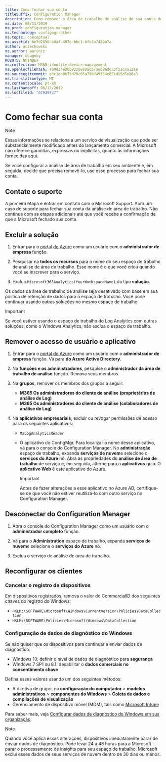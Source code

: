 ```yaml
---
title: Como fechar sua conta
titleSuffix: Configuration Manager
description: Como remover a área de trabalho de análise de sua conta do Azure
ms.date: 06/11/2019
ms.prod: configuration-manager
ms.technology: configmgr-other
ms.topic: conceptual
ms.assetid: 6e7d2850-b0af-497e-bbc1-bfc2a7420a7a
author: aczechowski
ms.author: aaroncz
manager: dougeby
ROBOTS: NOINDEX
ms.collection: M365-identity-device-management
ms.openlocfilehash: 499d24e20b8220e685cb7aed9adea3f21caa12ae
ms.sourcegitcommit: e3c1eb0b75d79c05a750d49354c851d15d5e26a3
ms.translationtype: MT
ms.contentlocale: pt-BR
ms.lasthandoff: 06/13/2019
ms.locfileid: "67039737"
---
```

# <a name="how-to-close-your-account"></a>Como fechar sua conta

> [!Note]  
> Essas informações se relaciona a um serviço de visualização que pode ser substancialmente modificado antes do lançamento comercial. A Microsoft não oferece garantias, expressas ou implícitas, quanto às informações fornecidas aqui.  

Se você configurar a análise de área de trabalho em seu ambiente e, em seguida, decide que precisa removê-lo, use esse processo para fechar sua conta.

## <a name="contact-support"></a>Contate o suporte

A primeira etapa é entrar em contato com o Microsoft Support. Abra um caso de suporte para fechar sua conta da análise de área de trabalho. Não continue com as etapas adicionais até que você recebe a confirmação de que a Microsoft fechado sua conta.

## <a name="delete-the-solution"></a>Excluir a solução

1. Entrar para o [portal do Azure](https://portal.azure.com) como um usuário com o **administrador de empresa** função.

1. Pesquisar na **todos os recursos** para o nome do seu espaço de trabalho de análise de área de trabalho. Esse nome é o que você criou quando você se inscrever para o serviço.

1. Exclua `Microsoft365Analytics(YourWorkspaceName)` do tipo **solução**.

Os dados da área de trabalho de análise seja desativado com base em sua política de retenção de dados para o espaço de trabalho. Você pode continuar usando outras soluções no mesmo espaço de trabalho.

> [!Important]  
> Se você estiver usando o espaço de trabalho do Log Analytics com outras soluções, como o Windows Analytics, não exclua o espaço de trabalho.

## <a name="remove-user-and-app-access"></a>Remover o acesso de usuário e aplicativo

1. Entrar para o [portal do Azure](https://portal.azure.com) como um usuário com o **administrador de empresa** função. Vá para **do Azure Active Directory**.

1. Na **funções e os administradores**, pesquise o **administrador da área de trabalho de análise** função. Remova seus membros.

1. Na **grupos**, remover os membros dos grupos a seguir:

    - **M365 Os administradores do cliente de análise (proprietários de análise de Log)**
    - **M365 Os administradores do cliente de análise (colaboradores de análise de Log)**

1. Na **aplicativos empresariais**, excluir ou revogar permissões de acesso para os seguintes aplicativos:

    - `MaLogAnalyticsReader`

    - O aplicativo do ConfigMgr. Para localizar o nome desse aplicativo, vá para o console do Configuration Manager. No **administração** espaço de trabalho, expanda **serviços de nuvem**e selecione o **serviços do Azure** nó. Abra as propriedades do **análise de área de trabalho** de serviço e, em seguida, alterne para o **aplicativos** guia. O **aplicativo Web** é este aplicativo do Azure.

        > [!Important]  
        > Antes de fazer alterações a esse aplicativo no Azure AD, certifique-se de que você não estiver reutilizá-lo com outro serviço no Configuration Manager.

## <a name="disconnect-configuration-manager"></a>Desconectar do Configuration Manager

1. Abra o console do Configuration Manager como um usuário com o **administrador completo** função.

1. Vá para o **Administration** espaço de trabalho, expanda **serviços de nuvem**e selecione o **serviços do Azure** nó.

1. Exclua o serviço de análise de área de trabalho.

## <a name="reconfigure-clients"></a>Reconfigurar os clientes

### <a name="unenroll-devices"></a>Cancelar o registro de dispositivos

Em dispositivos registrados, remova o valor de CommercialID dos seguintes chaves do registro do Windows:

- `HKLM:\SOFTWARE\Microsoft\Windows\CurrentVersion\Policies\DataCollection`
- `HKLM:\SOFTWARE\Policies\Microsoft\Windows\DataCollection`

### <a name="windows-diagnostic-data-configuration"></a>Configuração de dados de diagnóstico do Windows

Se não quiser que os dispositivos para continuar a enviar dados de diagnóstico:

- Windows 10: definir o nível de dados de diagnóstico para **segurança**
- Windows 7 SP1 ou 8.1: desabilitar o **dados comerciais no consentimento chave**

Defina esses valores usando um dos seguintes métodos:

- A diretiva de grupo, na **configuração do computador** > **modelos administrativos** > **componentes do Windows**  >  **Coleta de dados e compilações de visualização**
- Gerenciamento de dispositivo móvel (MDM), tais como [Microsoft Intune](https://docs.microsoft.com/intune/device-restrictions-windows-10#reporting-and-telemetry)

Para saber mais, veja [Configurar dados de diagnóstico do Windows em sua organização](https://docs.microsoft.com/windows/privacy/configure-windows-diagnostic-data-in-your-organization).

> [!NOTE]  
> Quando você aplica essas alterações, dispositivos imediatamente parar de enviar dados de diagnóstico. Pode levar 24 a 48 horas para a Microsoft parar o processamento de insights para seu espaço de trabalho. Microsoft exclui esses dados de seus serviços de nuvem dentro de 30 dias ou menos.
